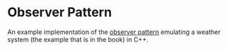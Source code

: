 
# Observer Pattern

An example implementation of the [observer pattern](https://refactoring.guru/design-patterns/observer) emulating a weather system
(the example that is in the book) in C++.
